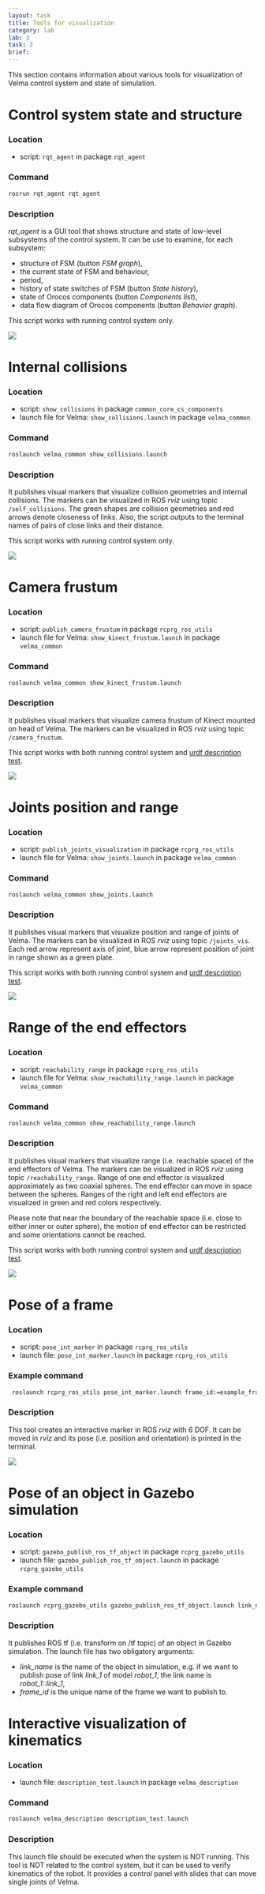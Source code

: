 ```yaml
---
layout: task
title: Tools for visualization
category: lab
lab: 3
task: 2
brief: 
---
```


This section contains information about various tools for visualization of Velma control system and state of simulation.




# Control system state and structure

### Location
 * script: `rqt_agent` in package `rqt_agent`

### Command
```bash
rosrun rqt_agent rqt_agent
```

### Description
*rqt_agent* is a GUI tool that shows structure and state of low-level subsystems of the control system.
It can be use to examine, for each subsystem:
 * structure of FSM (button *FSM graph*),
 * the current state of FSM and behaviour,
 * period,
 * history of state switches of FSM (button *State history*),
 * state of Orocos components (button *Components list*),
 * data flow diagram of Orocos components (button *Behavior graph*).

This script works with running control system only.

![]({{site.baseurl}}/public/img/velma_rqt_agent.png)





# Internal collisions

### Location
 * script: `show_collisions` in package `common_core_cs_components`
 * launch file for Velma: `show_collisions.launch` in package `velma_common`

### Command
```bash
roslaunch velma_common show_collisions.launch
```

### Description
It publishes visual markers that visualize collision geometries and internal collisions.
The markers can be visualized in ROS *rviz* using topic `/self_collisions`.
The green shapes are collision geometries and red arrows denote closeness of links.
Also, the script outputs to the terminal names of pairs of close links and their distance.

This script works with running control system only.

![]({{site.baseurl}}/public/img/velma_show_collisions.png)






# Camera frustum

### Location

 * script: `publish_camera_frustum` in package `rcprg_ros_utils`
 * launch file for Velma: `show_kinect_frustum.launch` in package `velma_common`

### Command
```bash
roslaunch velma_common show_kinect_frustum.launch
```

### Description

It publishes visual markers that visualize camera frustum of Kinect mounted on head of Velma.
The markers can be visualized in ROS *rviz* using topic `/camera_frustum`.

This script works with both running control system and [urdf description test](#interactive-visualization-of-kinematics).

![]({{site.baseurl}}/public/img/velma_show_camera_frustum.png)




# Joints position and range

### Location

 * script: `publish_joints_visualization` in package `rcprg_ros_utils`
 * launch file for Velma: `show_joints.launch` in package `velma_common`

### Command
```bash
roslaunch velma_common show_joints.launch
```

### Description

It publishes visual markers that visualize position and range of joints of Velma.
The markers can be visualized in ROS *rviz* using topic `/joints_vis`.
Each red arrow represent axis of joint, blue arrow represent position of joint in range shown as a green plate.

This script works with both running control system and [urdf description test](#interactive-visualization-of-kinematics).

![]({{site.baseurl}}/public/img/velma_show_joints.png)






# Range of the end effectors

### Location

 * script: `reachability_range` in package `rcprg_ros_utils`
 * launch file for Velma: `show_reachability_range.launch` in package `velma_common`

### Command
```bash
roslaunch velma_common show_reachability_range.launch
```

### Description

It publishes visual markers that visualize range (i.e. reachable space) of the end effectors of Velma.
The markers can be visualized in ROS *rviz* using topic `/reachability_range`.
Range of one end effector is visualized approximately as two coaxial spheres. The end effector can move in space between the spheres.
Ranges of the right and left end effectors are visualized in green and red colors respectively.

Please note that near the boundary of the reachable space (i.e. close to either inner or outer sphere),
the motion of end effector can be restricted and some orientations cannot be reached.

This script works with both running control system and [urdf description test](#interactive-visualization-of-kinematics).

![]({{site.baseurl}}/public/img/velma_show_reachability_range.png)







# Pose of a frame

### Location

 * script: `pose_int_marker` in package `rcprg_ros_utils`
 * launch file: `pose_int_marker.launch` in package `rcprg_ros_utils`

### Example command

```bash
 roslaunch rcprg_ros_utils pose_int_marker.launch frame_id:=example_frame
```

### Description
This tool creates an interactive marker in ROS *rviz* with 6 DOF.
It can be moved in *rviz* and its pose (i.e. position and orientation) is printed in the terminal.

![]({{site.baseurl}}/public/img/pose_int_marker.png)





# Pose of an object in Gazebo simulation

### Location

 * script: `gazebo_publish_ros_tf_object` in package `rcprg_gazebo_utils`
 * launch file: `gazebo_publish_ros_tf_object.launch` in package `rcprg_gazebo_utils`

### Example command

```bash
roslaunch rcprg_gazebo_utils gazebo_publish_ros_tf_object.launch link_name:="velma::right_HandFingerOneKnuckleTwoLink" frame_id:=frame_01
```

### Description

It publishes ROS tf (i.e. transform on /tf topic) of an object in Gazebo simulation.
The launch file has two obligatory arguments:
 * *link_name* is the name of the object in simulation, e.g. if we want to publish pose of link *link_1* of model *robot_1*, the link name is *robot_1::link_1*,
 * *frame_id* is the unique name of the frame we want to publish to.






# Interactive visualization of kinematics

### Location

 * launch file: `description_test.launch` in package `velma_description`

### Command

```bash
roslaunch velma_description description_test.launch
```

### Description

This launch file should be executed when the system is NOT running.
This tool is NOT related to the control system, but it can be used to verify kinematics of the robot.
It provides a control panel with slides that can move single joints of Velma.



